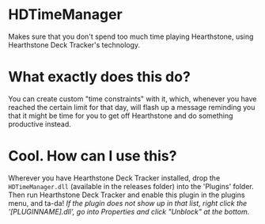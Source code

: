 HDTimeManager
===================
Makes sure that you don't spend too much time playing Hearthstone, using Hearthstone Deck Tracker's technology.
# What exactly does this do?
You can create custom "time constraints" with it, which, whenever you have reached the certain limit for that day, will flash up a message reminding you that it might be time for you to get off Hearthstone and do something productive instead.
# Cool. How can I use this?
Wherever you have Hearthstone Deck Tracker installed, drop the `HDTimeManager.dll` (available in the releases folder) into the 'Plugins' folder. Then run Hearthstone Deck Tracker and enable this plugin in the plugins menu, and ta-da! *If the plugin does not show up in that list, right click the '[PLUGINNAME].dll', go into Properties and click "Unblock" at the bottom.*
